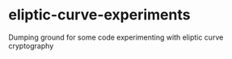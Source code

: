 # eliptic-curve-experiments
Dumping ground for some code experimenting with eliptic curve cryptography
